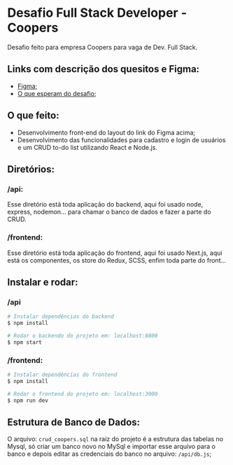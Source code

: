 # Desafio Full Stack Developer - Coopers

Desafio feito para empresa Coopers para vaga de Dev. Full Stack.

## Links com descrição dos quesitos e Figma:

- [Figma](https://www.figma.com/file/OAMrciHo0uOf4H2cgg3MDm/Coopers---Site-para-teste-Front-End-%2F-Full-Stack?node-id=290-6333&t=Gohw7suIrSgofVjh-0);
- [O que esperam do desafio](https://github.com/CoopersDigitalProduction/full-stack-test/#readme);


## O que feito:

- Desenvolvimento front-end do layout do link do Figma acima;
- Desenvolvimento das funcionalidades para cadastro e login de usuários e um CRUD to-do list utilizando React e Node.js.

## Diretórios:

### /api:
Esse diretório está toda aplicação do backend, aqui foi usado node, express, nodemon... para chamar o banco de dados e fazer a parte do CRUD.

### /frontend:
Esse diretório está toda aplicação do frontend, aqui foi usado Next.js, aqui está os componentes, os store do Redux, SCSS, enfim toda parte do front...

## Instalar e rodar:

### /api
```bash
# Instalar dependências do backend
$ npm install

# Rodar o backendo do projeto em: localhost:8800
$ npm start

```

### /frontend:
```bash
# Instalar dependências do frontend
$ npm install

# Rodar o frontend do projeto em: localhost:3000
$ npm run dev
```

## Estrutura de Banco de Dados:
O arquivo: `crud_coopers.sql` na raiz do projeto é a estrutura das tabelas no Mysql, só criar um banco novo no MySql e importar esse arquivo para o banco e depois editar as credenciais do banco no arquivo: `/api/db.js`;
